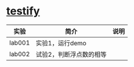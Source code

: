 # [testify](https://github.com/stretchr/testify)

|实验|简介|说明|
|---|---|---|
|lab001|实验1，运行demo| |
|lab002|试验2，判断浮点数的相等| |